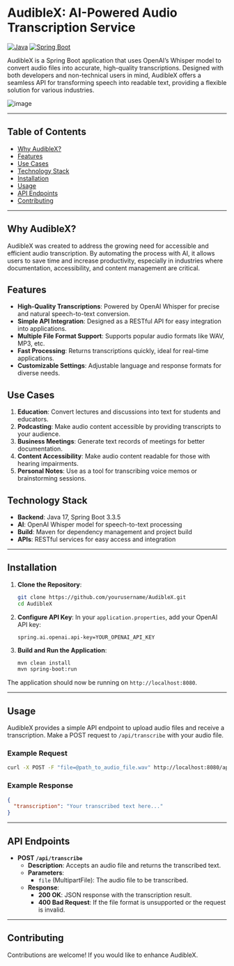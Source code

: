 
# **AudibleX: AI-Powered Audio Transcription Service**

[![Java](https://img.shields.io/badge/java-17-blue)](https://www.oracle.com/java/technologies/javase/jdk17-archive-downloads.html) 
[![Spring Boot](https://img.shields.io/badge/Spring%20Boot-3.3.5-brightgreen)](https://spring.io/projects/spring-boot)

AudibleX is a Spring Boot application that uses OpenAI’s Whisper model to convert audio files into accurate, high-quality transcriptions. Designed with both developers and non-technical users in mind, AudibleX offers a seamless API for transforming speech into readable text, providing a flexible solution for various industries.

![image](https://github.com/user-attachments/assets/8804021e-fa5a-42e3-918d-5df579b34d4f)

---

## **Table of Contents**

- [Why AudibleX?](#why-audiblex)
- [Features](#features)
- [Use Cases](#use-cases)
- [Technology Stack](#technology-stack)
- [Installation](#installation)
- [Usage](#usage)
- [API Endpoints](#api-endpoints)
- [Contributing](#contributing)

---

## **Why AudibleX?**

AudibleX was created to address the growing need for accessible and efficient audio transcription. By automating the process with AI, it allows users to save time and increase productivity, especially in industries where documentation, accessibility, and content management are critical.

## **Features**

- **High-Quality Transcriptions**: Powered by OpenAI Whisper for precise and natural speech-to-text conversion.
- **Simple API Integration**: Designed as a RESTful API for easy integration into applications.
- **Multiple File Format Support**: Supports popular audio formats like WAV, MP3, etc.
- **Fast Processing**: Returns transcriptions quickly, ideal for real-time applications.
- **Customizable Settings**: Adjustable language and response formats for diverse needs.

## **Use Cases**

1. **Education**: Convert lectures and discussions into text for students and educators.
2. **Podcasting**: Make audio content accessible by providing transcripts to your audience.
3. **Business Meetings**: Generate text records of meetings for better documentation.
4. **Content Accessibility**: Make audio content readable for those with hearing impairments.
5. **Personal Notes**: Use as a tool for transcribing voice memos or brainstorming sessions.

## **Technology Stack**

- **Backend**: Java 17, Spring Boot 3.3.5
- **AI**: OpenAI Whisper model for speech-to-text processing
- **Build**: Maven for dependency management and project build
- **APIs**: RESTful services for easy access and integration

---

## **Installation**

1. **Clone the Repository**:
   ```bash
   git clone https://github.com/yourusername/AudibleX.git
   cd AudibleX
   ```

2. **Configure API Key**:
   In your `application.properties`, add your OpenAI API key:
   ```properties
   spring.ai.openai.api-key=YOUR_OPENAI_API_KEY
   ```

3. **Build and Run the Application**:
   ```bash
   mvn clean install
   mvn spring-boot:run
   ```

The application should now be running on `http://localhost:8080`.

---

## **Usage**

AudibleX provides a simple API endpoint to upload audio files and receive a transcription. Make a POST request to `/api/transcribe` with your audio file.

### **Example Request**

```bash
curl -X POST -F "file=@path_to_audio_file.wav" http://localhost:8080/api/transcribe
```

### **Example Response**

```json
{
  "transcription": "Your transcribed text here..."
}
```

---

## **API Endpoints**

- **POST `/api/transcribe`**
  - **Description**: Accepts an audio file and returns the transcribed text.
  - **Parameters**:
    - `file` (MultipartFile): The audio file to be transcribed.
  - **Response**:
    - **200 OK**: JSON response with the transcription result.
    - **400 Bad Request**: If the file format is unsupported or the request is invalid.

---

## **Contributing**

Contributions are welcome! If you would like to enhance AudibleX.
